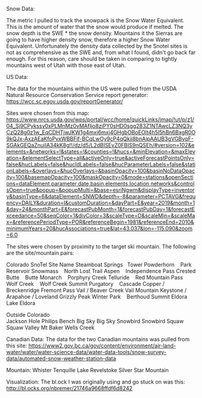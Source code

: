 Snow Data:

The metric I pulled to track the snowpack is the Snow Water Equivalent. This is the amount of water that the snow would produce if melted. The snow depth is the SWE * the snow density. Mountains it the Sierras are going to have higher density snow, therefore a higher Snow Water Equivalent. Unfortunately the density data collected by the Snotel sites is not as comprehensive as the SWE and, from what I found, didn't go back far enough. For this reason, care should be taken in comparing to tightly mountains west of Utah with those east of Utah. 


US Data:

The data for the mountains within the US were pulled from the USDA Natural Resource Conservation Service report generator: https://wcc.sc.egov.usda.gov/reportGenerator/

Sites were chosen from this map: https://www.nrcs.usda.gov/wps/portal/wcc/home/quickLinks/imap/!ut/p/z1/04_Sj9CPykssy0xPLMnMz0vMAfIjo8ziPY0sHD0sgg283Z1NTAwcLZ3NQ3yCzQ28g0z1w_EqCDHTjwJKW1g4mxj6mxj4GHgbOBoEOlt4h5l5hBn6BxgR0O9kQJx-AxzAEaKfoPvxWBBFif-BCqLwOy9cP4qQkii8bnAipAAUB3gVGBvqF-SGAkGEQaZnuiIA34kK8g!!/dz/d5/L2dBISEvZ0FBIS9nQSEh/#version=102&elements=&networks=!&states=!&counties=!&hucs=&minElevation=&maxElevation=&elementSelectType=all&activeOnly=true&activeForecastPointsOnly=false&hucLabels=false&hucIdLabels=false&hucParameterLabels=false&stationLabels=&overlays=&hucOverlays=&basinOpacity=100&basinNoDataOpacity=100&basemapOpacity=100&maskOpacity=0&mode=stations&openSections=dataElement,parameter,date,basin,elements,location,networks&controlsOpen=true&popup=&popupMulti=&base=esriNgwm&displayType=inventory&basinType=6&dataElement=SNWD&depth=-8&parameter=PCTAVG&frequency=DAILY&duration=I&customDuration=&dayPart=E&year=2019&month=1&day=24&monthPart=E&forecastPubMonth=1&forecastPubDay=1&forecastExceedance=50&seqColor=1&divColor=3&scaleType=D&scaleMin=&scaleMax=&referencePeriodType=POR&referenceBegin=1981&referenceEnd=2010&minimumYears=20&hucAssociations=true&lat=43.037&lon=-115.090&zoom=6.0


The sites were chosen by proximity to the target ski mountain. The following are the site/mountain pairs:

Colorado			SnoTel Site Name
Steamboat Springs 	  	Tower
Powderhorn 	  	 	Park Reservoir
Snowmass 	  		North Lost Trail
Aspen 	  		 	Independence Pass
Crested Butte 	  		Butte
Monarch 	  		Porphyry Creek
Telluride 	  		Red Mountain Pass
Wolf Creek 	  		Wolf Creek Summit
Purgatory 	  		Cascade
Copper / Breckenridge 		Fremont Pass
Vail / Beaver Creek 		Vail Mountain
Keystone / Arapahoe / Loveland 	Grizzly Peak
Winter Park	  		Berthoud Summit
Eldora	  			Lake Eldora
	
	
	
Outside Colorado	
Jackson Hole			Philips Bench
Big Sky				Big Sky
Snowbird			Snowbird
Squaw				Squaw Valley
Mt Baker			Wells Creek

Canadian Data: 
The data for the two Canadian mountains was pulled from this site: https://www2.gov.bc.ca/gov/content/environment/air-land-water/water/water-science-data/water-data-tools/snow-survey-data/automated-snow-weather-station-data

Mountain:
Whister				Tenquille Lake
Revelstoke			Silver Star Mountain


Visualization:
The bl.ock I was originally using and go stuck on was this: http://bl.ocks.org/nbremer/21746a9668ffdf6d8242



